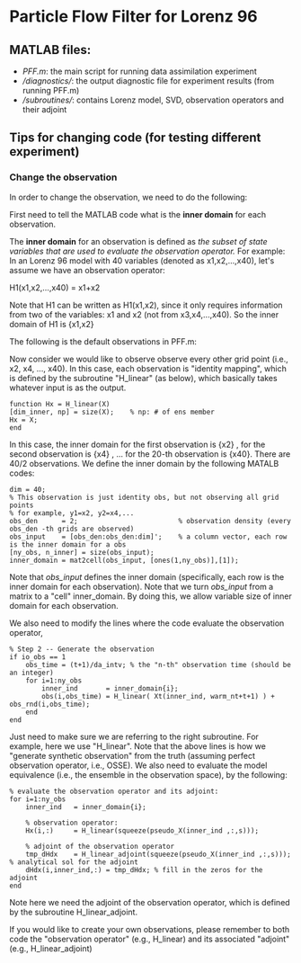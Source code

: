 # Particle Flow Filter for Lorenz 96 

## MATLAB files:
- *PFF.m*: the main script for running data assimilation experiment
- */diagnostics/*: the output diagnostic file for experiment results (from running PFF.m)
- */subroutines/*: contains Lorenz model, SVD, observation operators and their adjoint

## Tips for changing code (for testing different experiment)

### Change the observation
In order to change the observation, we need to do the following:

First need to tell the MATLAB code what is the **inner domain** for each observation.

The **inner domain** for an observation is defined as *the subset of state variables that are used to evaluate the observation operator.* 
For example: In an Lorenz 96 model with 40 variables (denoted as x1,x2,...,x40), let's assume we have an observation operator:

H1(x1,x2,...,x40) = x1+x2

Note that H1 can be written as H1(x1,x2), since it only requires information from two of the variables: x1 and x2 (not from x3,x4,...,x40). 
So the inner domain of H1 is {x1,x2}

The following is the default observations in PFF.m:

Now consider we would like to observe observe every other grid point (i.e., x2, x4, ..., x40).
In this case, each observation is "identity mapping", which is defined by the subroutine "H_linear" (as below), which basically
takes whatever input is as the output. 

```
function Hx = H_linear(X)
[dim_inner, np] = size(X);    % np: # of ens member
Hx = X;
end
```

In this case, the inner domain for the first observation is {x2} , for the second observation is {x4} , ... 
for the 20-th observation is {x40}. There are 40/2 observations. We define the inner domain by the following MATALB codes:

```
dim = 40;
% This observation is just identity obs, but not observing all grid points
% for example, y1=x2, y2=x4,...
obs_den      = 2;                         % observation density (every obs_den -th grids are observed)
obs_input    = [obs_den:obs_den:dim]';    % a column vector, each row is the inner domain for a obs
[ny_obs, n_inner] = size(obs_input);
inner_domain = mat2cell(obs_input, [ones(1,ny_obs)],[1]);
```

Note that *obs_input* defines the inner domain (specifically, each row is the inner domain for each observation).
Note that we turn *obs_input* from a matrix to a "cell" inner_domain. By doing this, we allow variable size of inner domain for each observation.


We also need to modify the lines where the code evaluate the observation operator, 

```
% Step 2 -- Generate the observation
if io_obs == 1
    obs_time = (t+1)/da_intv; % the "n-th" observation time (should be an integer)
    for i=1:ny_obs
        inner_ind       = inner_domain{i};
        obs(i,obs_time) = H_linear( Xt(inner_ind, warm_nt+t+1) ) + obs_rnd(i,obs_time);
    end
end
```

Just need to make sure we are referring to the right subroutine. For example, here we use "H_linear".
Note that the above lines is how we "generate synthetic observation" from the truth (assuming perfect observation operator, i.e., OSSE).
We also need to evaluate the model equivalence (i.e., the ensemble in the observation space), by the following:

```
% evaluate the observation operator and its adjoint:
for i=1:ny_obs
    inner_ind   = inner_domain{i};
    
    % observation operator:
    Hx(i,:)     = H_linear(squeeze(pseudo_X(inner_ind ,:,s)));

    % adjoint of the observation operator
    tmp_dHdx    = H_linear_adjoint(squeeze(pseudo_X(inner_ind ,:,s))); % analytical sol for the adjoint
    dHdx(i,inner_ind,:) = tmp_dHdx; % fill in the zeros for the adjoint 
end
```

Note here we need the adjoint of the observation operator, which is defined by the subroutine H_linear_adjoint.

If you would like to create your own observations, please remember to both code the "observation operator" (e.g., H_linear)
and its associated "adjoint" (e.g., H_linear_adjoint)

